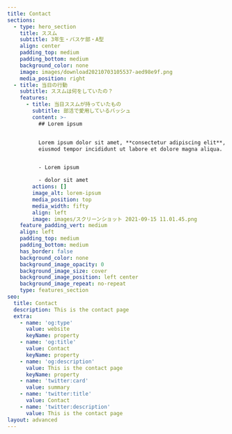 ```yaml
---
title: Contact
sections:
  - type: hero_section
    title: ススム
    subtitle: 3年生・バスケ部・A型
    align: center
    padding_top: medium
    padding_bottom: medium
    background_color: none
    image: images/download20210703105537-aed98e9f.png
    media_position: right
  - title: 当日の行動
    subtitle: ススムは何をしていたの？
    features:
      - title: 当日ススムが持っていたもの
        subtitle: 部活で愛用しているバッシュ
        content: >-
          ## Lorem ipsum


          Lorem ipsum dolor sit amet, **consectetur adipiscing elit**, sed do
          eiusmod tempor incididunt ut labore et dolore magna aliqua.


          - Lorem ipsum

          - dolor sit amet
        actions: []
        image_alt: lorem-ipsum
        media_position: top
        media_width: fifty
        align: left
        image: images/スクリーンショット 2021-09-15 11.01.45.png
    feature_padding_vert: medium
    align: left
    padding_top: medium
    padding_bottom: medium
    has_border: false
    background_color: none
    background_image_opacity: 0
    background_image_size: cover
    background_image_position: left center
    background_image_repeat: no-repeat
    type: features_section
seo:
  title: Contact
  description: This is the contact page
  extra:
    - name: 'og:type'
      value: website
      keyName: property
    - name: 'og:title'
      value: Contact
      keyName: property
    - name: 'og:description'
      value: This is the contact page
      keyName: property
    - name: 'twitter:card'
      value: summary
    - name: 'twitter:title'
      value: Contact
    - name: 'twitter:description'
      value: This is the contact page
layout: advanced
---
```

